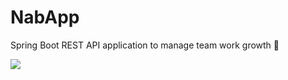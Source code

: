 # NabApp
Spring Boot REST API application to manage team work growth 🍃

![](https://github.com/mojilinux/NabApp/actions/workflows/docker-image-build.yml/badge.svg)
